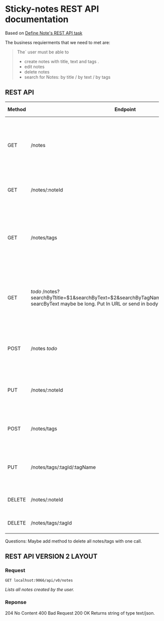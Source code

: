 # Sticky-notes REST API documentation

Based on [Define Note's REST API task](https://github.com/aivaraleksiev/Sticky-notes.com/issues/4)

The business requierments that we need to met are: 

> The` user must be able to
> - create notes with title, text and tags .
> - edit notes
> - delete notes
> - search for Notes: by title / by text / by tags

## REST API

| Method | Endpoint         | description| status codes |
| ------ | ------           | ------     | ------            |
| GET    | /notes           | Lists all notes created by the user.| 400 Bad Request<br> 404 Not Found<br> 200 OK returns string of type text/json |
| GET    | /notes/:noteId   | List information for a note with 'noteId'| _todo_ |
| GET    | /notes/tags      | Lists all tags created by the user and the asscoicated notes {noteId: title} with them. | _todo_ |
| GET    | _todo_ /notes?searchByTtitle=$1&searchByText=$2&searchByTagName=$3&searchByTagId=$4 searcByText maybe be long. Put In URL or send in body as json? | Search for notes: _by title_ and/or _by text_ and/or _by tags_ | 400 Bad Request<br> 404 Not Found<br> 200 OK returns string of type text/json  |
| POST   | /notes  _todo_   | Add a collection of new notes. Request in body as json. | 200 OK returns _todo_ |
| PUT    | /notes/:noteId   | Update/Edit existing note. Request in body as json | _todo_ |
| POST   | /notes/tags      | Add new tags. Request { tag1 : noteID}, {tag2 : "" }| todo |
| PUT    | /notes/tags/:tagId/:tagName | Edit existing tag's name with 'tagId' to 'tagName'  | _todo_ |
| DELETE | /notes/:noteId | Delete existing note with 'noteId' | _todo_ |
| DELETE | /notes/tags/:tagId | Delete existing tag with 'tagId' | _todo_ |

Questions:
Maybe add method to delete all notes/tags with one call.

## REST API VERSION 2 LAYOUT


### Request

```console
GET localhsot:9066/api/v0/notes
```
_Lists all notes created by the user._

### Reponse
204 No Content
400 Bad Request
200 OK
Returns string of type text/json.